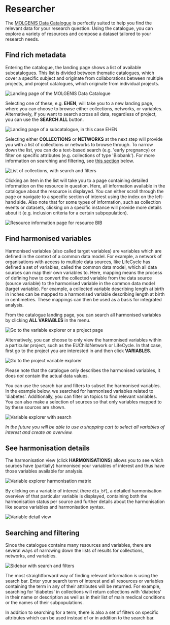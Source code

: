 # Researcher

The [MOLGENIS Data Catalogue](https://data-catalogue.molgeniscloud.org/) is perfectly suited
to help you find the relevant data for your research question.
Using the catalogue, you can explore a variety of resources and compose a dataset
tailored to your research needs.

## Find rich metadata

Entering the catalogue, the landing page shows a list of available subcatalogues.
This list is divided between thematic catalogues, which cover a specific subject
and originate from collaborations between multiple projects,
and project catalogues, which originate from individual projects.

![Landing page of the MOLGENIS Data Catalogue](../img/cat_homepage.png)

Selecting one of these, e.g. **EHEN**, will take you to a new landing page, where you can choose
to browse either collections, networks, or variables.
Alternatively, if you want to search across all data, regardless of project, you can use the **SEARCH ALL** button.

![Landing page of a subcatalogue, in this case EHEN](../img/cat_catalogue-landing-page.png)

Selecting either **COLLECTIONS** or **NETWORKS** at the next step will provide you with a list of
collections or networks to browse through. To narrow down the list, you can do a text-based search (e.g. 'early pregnancy)
or filter on specific attributes (e.g. collections of type 'Biobank').
For more information on searching and filtering, see [this section](#searching-and-filtering) below.

![List of collections, with search and filters](../img/cat_collections-list.png)

Clicking an item in the list will take you to a page containing detailed information on the resource in question.
Here, all information available in the catalogue about the resource is displayed.
You can either scroll through the page or navigate to a specific section of interest using the
index on the left-hand side. Also note that for some types of information, such as collection events or datasets,
clicking on a specific instance will provide more details about it (e.g. inclusion criteria for a certain subpopulation).

![Resource information page for resource BIB](../img/cat_resource-information-page.png)

## Find harmonised variables

Harmonised variables (also called target variables) are variables
which are defined in the context of a common data model. For example, a network of organisations with access
to multiple data sources, like LifeCycle has defined a set of variables, called the common data model,
which all data sources can map their own variables to.
Here, mapping means the process of defining how to convert the collected variable from the data source (source variable)
to the harmonised variable in the common data model (target variable).
For example, a collected variable describing length at birth in inches can be mapped to a harmonised variable
describing length at birth in centimetres. These mappings can then be used as a basis for integrated analysis.

From the catalogue landing page, you can search all harmonised variables
by clicking **ALL VARIABLES** in the menu.

![Go to the variable explorer or a project page](../img/cat_homepage-variables.png)

Alternatively, you can choose to only view the harmonised variables within a particular project,
such as the EUChildNetwork or LifeCycle. In that case, first go to the project you are interested in
and then click **VARIABLES**.

![Go to the project variable explorer](../img/cat_project-variables.png)

Please note that the catalogue only describes the harmonised variables,
it does *not* contain the actual data values.

You can use the search bar and filters to subset the harmonised variables.
In the example below, we searched for harmonised variables related to 'diabetes'.
Additionally, you can filter on topics to find relevant variables.
You can also make a selection of sources so that only variables
mapped to by these sources are shown.

![Variable explorer with search](../img/cat_variables-search-bar.png)

*In the future you will be able to use a shopping cart to select all variables of interest and create an overview.*

## See harmonisation details

The harmonisation view (click **HARMONISATIONS**) allows you to see
which sources have (partially) harmonised your variables of interest and
thus have those variables available for analysis.

![Variable explorer harmonisation matrix](../img/cat_harmonisation-specifications.png)

By clicking on a variable of interest (here `dia_bf`), a detailed harmonisation overview
of that particular variable is displayed, containing both the harmonisation status per source and
further details about the harmonisation like source variables and harmonisation syntax.

![Variable detail view](../img/cat_detailed-harmonised-variable-view.png)

## Searching and filtering
<!-- A stand alone 'filter' section would be useful, e start by showing how you search, and then give all the options for filtering -->
Since the catalogue contains many resources and variables, there are several ways of narrowing down the lists of results
for collections, networks, and variables.

![Sidebar with search and filters](../img/cat_search-and-filters.png)

The most straightforward way of finding relevant information is using the search bar. Enter your search term of interest
and all resources or variables containing the term in any of their attributes will be returned.
For example, searching for 'diabetes' in collections will return collections with 'diabetes' in their name or description
as well as in their list of main medical conditions or the names of their subpopulations.

In addition to searching for a term, there is also a set of filters on specific attributes which can be used instead of
or in addition to the search bar.

<!-- An explanation of the distinction between topics and variables (and maybe where these topic categories come from)<-- put this near the topic filter explanation -->